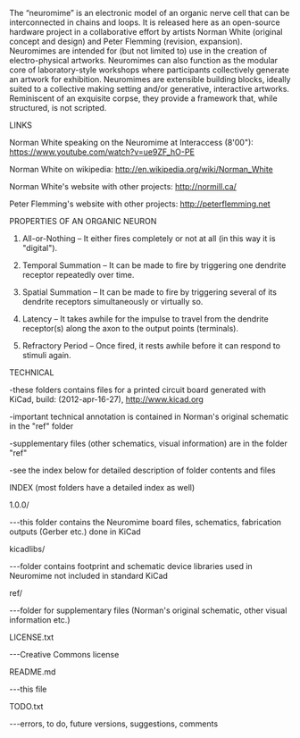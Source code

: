 The “neuromime” is an electronic model of an organic nerve cell that can be interconnected in chains and loops. It is released here as an open-source hardware project in a collaborative effort by artists Norman White (original concept and design) and Peter Flemming (revision, expansion). Neuromimes are intended for (but not limited to) use in the creation of electro-physical artworks. Neuromimes can also function as the modular core of laboratory-style workshops where participants collectively generate an artwork for exhibition. Neuromimes are extensible building blocks, ideally suited to a collective making setting and/or generative, interactive artworks. Reminiscent of an exquisite corpse, they provide a framework that, while structured, is not scripted.


LINKS

Norman White speaking on the Neuromime at Interaccess (8'00"): https://www.youtube.com/watch?v=ue9ZF_hO-PE

Norman White on wikipedia: http://en.wikipedia.org/wiki/Norman_White

Norman White's website with other projects: http://normill.ca/

Peter Flemming's website with other projects: http://peterflemming.net


PROPERTIES OF AN ORGANIC NEURON

1. All-or-Nothing – It either fires completely or not at all (in this way it is "digital").

2. Temporal Summation – It can be made to fire by triggering one dendrite receptor repeatedly over time.

3. Spatial Summation – It can be made to fire by triggering several of its dendrite receptors simultaneously or virtually so.

4. Latency – It takes awhile for the impulse to travel from the dendrite receptor(s) along the axon to the output points (terminals).

5. Refractory Period – Once fired, it rests awhile before it can respond to stimuli again. 


TECHNICAL

-these folders contains files for a printed circuit board generated with KiCad, build: (2012-apr-16-27), http://www.kicad.org

-important technical annotation is contained in Norman's original schematic in the "ref" folder

-supplementary files (other schematics, visual information) are in the folder "ref"

-see the index below for detailed description of folder contents and files‎


INDEX (most folders have a detailed index as well)


1.0.0/

   ---this folder contains the Neuromime board files, schematics, fabrication outputs (Gerber etc.) done in KiCad

kicadlibs/

   ---folder contains footprint and schematic device libraries used in Neuromime not included in standard KiCad

ref/

   ---folder for supplementary files (Norman's original schematic, other visual information etc.)

LICENSE.txt

   ---Creative Commons license

README.md

   ---this file

TODO.txt

   ---errors, to do, future versions, suggestions, comments

